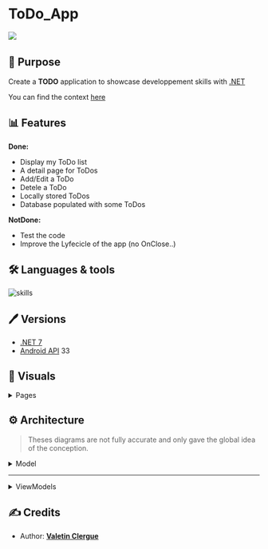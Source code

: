 # ToDo_App

![](https://github.com/HandyS11/ToDo_Sogeti/actions/workflows/dotnet.yml/badge.svg)

## 📝 Purpose

Create a **TODO** application to showcase developpement skills with [.NET](https://learn.microsoft.com/en-us/dotnet/)

You can find the context [here](./CONTEXT.md)

## 📊 Features

**Done:**
- Display my ToDo list
- A detail page for ToDos
- Add/Edit a ToDo
- Detele a ToDo
- Locally stored ToDos
- Database populated with some ToDos

**NotDone:**
- Test the code
- Improve the Lyfecicle of the app (no OnClose..)

## 🛠 Languages & tools

![skills](https://skillicons.dev/icons?i=cs,dotnet,visualstudio)

## 🖊️ Versions 

- [.NET 7](https://learn.microsoft.com/en-us/dotnet/core/whats-new/dotnet-7)
- [Android API](https://developer.android.com/reference) 33

## 📍 Visuals

<details><summary> Pages </summary>

| Sketchs | App |
| --- | --- |
| <img src="./Documentation/sketchs/HomePage.png" height="750"/> | <img src="./Documentation/screens/HomePage.jpg" height="750"/> |
| <img src="./Documentation/sketchs/ToDosPage.png" height="750"/> | <img src="./Documentation/screens/ToDosPage.jpg" height="750"/> | 
| <img src="./Documentation/sketchs/ToDoPage.png" height="750"/> | <img src="./Documentation/screens/ToDoPage.jpg" height="750"/> | 
| <img src="./Documentation/sketchs/NewToDoPage.png" height="750"/> | <img src="./Documentation/screens/NewToDoPage.jpg" height="750"/> | 
| <img src="./Documentation/sketchs/EditToDoPage.png" height="750"/> | <img src="./Documentation/screens/EditToDoPage.jpg" height="750"/> | 
</details>

## ⚙️ Architecture

> Theses diagrams are not fully accurate and only gave the global idea of the conception.

<details><summary> Model </summary>

```mermaid
classDiagram

class ToDo {
    +-/Id : Guid
    +/Title : string
    +/IsDone : bool
    +/Description : string
    +-/CreationDate : DateTime
    ToDo(string title)
    ToDo(string title, string description)
}
```
</details>

---

<details><summary> ViewModels </summary>

```mermaid
classDiagram

class AppVM {
    +/NavigateBackCommand : ICommand
    +/GoToToDoDetail(ToDoVM vm)
    +/GoToAddTodo()
    +/GoToEditTodo(ToDoVM vm)
    +/AddToDo()
    +/EditToDo()
    +/DeleteToDo()
}
AppVM --> "1" ToDoManagerVM : ToDoManagerVM

class ToDoManagerVM {
    +-/Datamanager : IDataManager
    +/SelectedTodo ToDoVM
    - LoadToDos() Task
    + AddToDo(ToDoVM vm) Task
    + EditToDo(ToDoVM vm) Task
    + DeleteToDo(ToDoVM vm) Task
}
ToDoManagerVM --> "1" ToDoVM : SelectedTodo
ToDoManagerVM --> "*" ToDoVM : ToDosNotDone
ToDoManagerVM --> "*" ToDoVM : ToDosDone

class ToDoVM {
    +/Model : ToDo
    +-/Id : Guid
    +/Title : string
    +/IsDone : bool
    +/Description : string
    +-/CreationDate : DateTime
    ToDoVM(ToDo model)
}

class AddOrEditToDoVM {
    +/IsNewToDo : bool
    +/EditTitle : string
    +/EditDescription : string
    Clone(ToDoVM vm)
}
AddOrEditToDoVM ..|> ToDoVM
```
</details>

## ✍️ Credits 

* Author: [**Valetin Clergue**](https://github.com/HandyS11)
